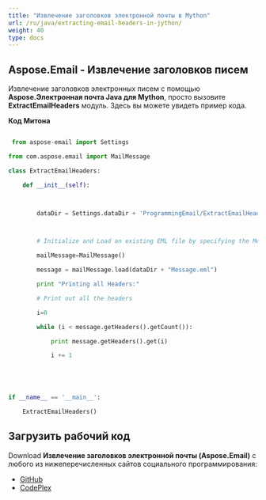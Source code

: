 ```yaml
---
title: "Извлечение заголовков электронной почты в Mython"
url: /ru/java/extracting-email-headers-in-jython/
weight: 40
type: docs
---
```


## **Aspose.Email - Извлечение заголовков писем**
Извлечение заголовков электронных писем с помощью **Aspose.Электронная почта Java для Mython**, просто вызовите **ExtractEmailHeaders** модуль. Здесь вы можете увидеть пример кода.

**Код Митона**

``` python

 from aspose-email import Settings

from com.aspose.email import MailMessage

class ExtractEmailHeaders:

    def __init__(self):



        dataDir = Settings.dataDir + 'ProgrammingEmail/ExtractEmailHeaders/'



        # Initialize and Load an existing EML file by specifying the MessageFormat

        mailMessage=MailMessage()

        message = mailMessage.load(dataDir + "Message.eml")

        print "Printing all Headers:"

        # Print out all the headers

        i=0

        while (i < message.getHeaders().getCount()):

            print message.getHeaders().get(i)

            i += 1





if __name__ == '__main__':       

    ExtractEmailHeaders()

```
## **Загрузить рабочий код**
Download **Извлечение заголовков электронной почты (Aspose.Email)** с любого из нижеперечисленных сайтов социального программирования:

- [GitHub](https://github.com/aspose-email/Aspose.Email-for-Java/releases/tag/Aspose.Email_Java_for_Jython-v1.0)
- [CodePlex](https://asposeemailjavajython.codeplex.com/releases/view/620655)

